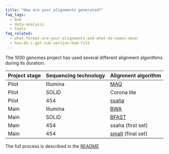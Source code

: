 ```yaml
---
title: "How are your alignments generated?"
faq_tags:
  - bam
  - data-analysis
  - tools
faq_related:
  - what-format-are-your-alignments-and-what-do-names-mean
  - how-do-i-get-sub-section-bam-file
---
```


The 1000 genomes project has used several different alignment algorithms during its duration:

|Project stage|Sequencing technology|Alignment algorithm|
|-------------|---------------------|-------------------|
|Pilot|Illumina|[MAQ](http://maq.sourceforge.net/)|
|Pilot|SOLiD|Corona lite|
|Pilot|454|[ssaha](http://www.sanger.ac.uk/resources/software/ssaha2/)|
|Main|Illumina|[BWA](http://bio-bwa.sourceforge.net/)|
|Main|SOLiD|[BFAST](http://sourceforge.net/apps/mediawiki/bfast/index.php?title=Main_Page)|
|Main|454|ssaha (first set)|
|Main|454|[smalt](http://www.sanger.ac.uk/resources/software/smalt/) (final set)|

The full process is described in the [README](ftp://ftp.1000genomes.ebi.ac.uk/vol1/ftp/README.alignment_data)
